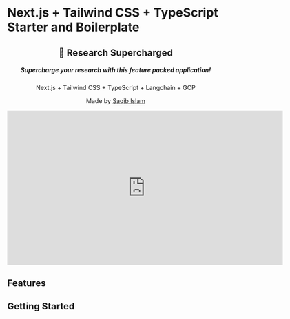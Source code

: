 # Next.js + Tailwind CSS + TypeScript Starter and Boilerplate

<div align="center">
  <h2>🔋 Research Supercharged</h2>
  <h5>Supercharge your research with this feature packed application!</h5>
  <p>Next.js + Tailwind CSS + TypeScript + Langchain + GCP</p>
  <p>Made by <a href="https://saqib-islam.com">Saqib Islam</a></p>

<iframe width="640" height="360" src="https://www.loom.com/embed/2027adcf39ff4477a6c5705b2a9ecd65?sid=f59bae5e-8d9e-4e0f-8db4-caec1a9cf947" frameborder="0" webkitallowfullscreen mozallowfullscreen allowfullscreen></iframe>

</div>


## Features



## Getting Started


